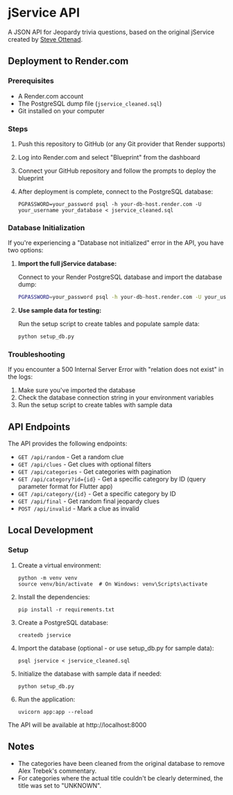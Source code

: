 # jService API

A JSON API for Jeopardy trivia questions, based on the original jService created by [Steve Ottenad](https://github.com/sottenad).

## Deployment to Render.com

### Prerequisites

- A Render.com account
- The PostgreSQL dump file (`jservice_cleaned.sql`)
- Git installed on your computer

### Steps

1. Push this repository to GitHub (or any Git provider that Render supports)

2. Log into Render.com and select "Blueprint" from the dashboard

3. Connect your GitHub repository and follow the prompts to deploy the blueprint

4. After deployment is complete, connect to the PostgreSQL database:
   ```
   PGPASSWORD=your_password psql -h your-db-host.render.com -U your_username your_database < jservice_cleaned.sql
   ```

### Database Initialization

If you're experiencing a "Database not initialized" error in the API, you have two options:

1. **Import the full jService database:**

   Connect to your Render PostgreSQL database and import the database dump:

   ```bash
   PGPASSWORD=your_password psql -h your-db-host.render.com -U your_username your_database < jservice_cleaned.sql
   ```

2. **Use sample data for testing:**

   Run the setup script to create tables and populate sample data:

   ```bash
   python setup_db.py
   ```

### Troubleshooting

If you encounter a 500 Internal Server Error with "relation does not exist" in the logs:

1. Make sure you've imported the database
2. Check the database connection string in your environment variables
3. Run the setup script to create tables with sample data

## API Endpoints

The API provides the following endpoints:

- `GET /api/random` - Get a random clue
- `GET /api/clues` - Get clues with optional filters
- `GET /api/categories` - Get categories with pagination
- `GET /api/category?id={id}` - Get a specific category by ID (query parameter format for Flutter app)
- `GET /api/category/{id}` - Get a specific category by ID
- `GET /api/final` - Get random final jeopardy clues
- `POST /api/invalid` - Mark a clue as invalid

## Local Development

### Setup

1. Create a virtual environment:

   ```
   python -m venv venv
   source venv/bin/activate  # On Windows: venv\Scripts\activate
   ```

2. Install the dependencies:

   ```
   pip install -r requirements.txt
   ```

3. Create a PostgreSQL database:

   ```
   createdb jservice
   ```

4. Import the database (optional - or use setup_db.py for sample data):

   ```
   psql jservice < jservice_cleaned.sql
   ```

5. Initialize the database with sample data if needed:

   ```
   python setup_db.py
   ```

6. Run the application:
   ```
   uvicorn app:app --reload
   ```

The API will be available at http://localhost:8000

## Notes

- The categories have been cleaned from the original database to remove Alex Trebek's commentary.
- For categories where the actual title couldn't be clearly determined, the title was set to "UNKNOWN".
